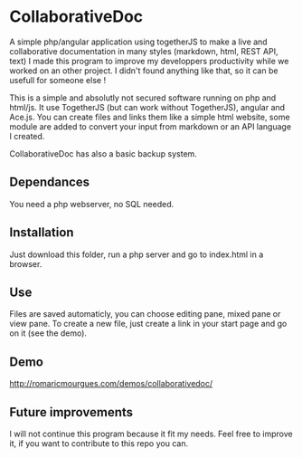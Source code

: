 # CollaborativeDoc
A simple php/angular application using togetherJS to make a live and collaborative documentation in many styles (markdown, html, REST API, text)
I made this program to improve my developpers productivity while we worked on an other project. I didn't found anything like that, so it can be usefull for someone else !

This is a simple and absolutly not secured software running on php and html/js. It use TogetherJS (but can work without TogetherJS), angular and Ace.js.
You can create files and links them like a simple html website, some module are added to convert your input from markdown or an API language I created.

CollaborativeDoc has also a basic backup system.

## Dependances
You need a php webserver, no SQL needed.

## Installation
Just download this folder, run a php server and go to index.html in a browser.

## Use
Files are saved automaticly, you can choose editing pane, mixed pane or view pane.
To create a new file, just create a link in your start page and go on it (see the demo).

## Demo
http://romaricmourgues.com/demos/collaborativedoc/


## Future improvements
I will not continue this program because it fit my needs. Feel free to improve it, if you want to contribute to this repo you can.

